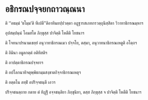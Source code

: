 <h1>อธิกรณปจฺจยกถาวณฺณนา</h1>
<p> ติ ‘‘อธมฺมํ ‘ธโมฺม’ติ ทีเปตี’’ติอาทินยปฺปวตฺตา อฎฺฐารสเภทกรวตฺถุนิสฺสิตา วิวาทาธิกรณมฺหาฯ</p>


<p> อุปสมฺปนฺนํ โอมสโต ภิกฺขุสฺส ปาจิตฺติ โหตีติ โยชนาฯ</p>


<p> ติ   โจทนาปรนามเธยฺยํ อนุวาทาธิกรณเมว ปจฺจโย, ตสฺมา, อนุวาทนาธิกรณเหตูติ อโตฺถฯ</p>


<p> ติ อิมินา อมูลกตฺตํ อติทิสติฯ</p>


<p> ติ อาปตฺตาธิกรณปจฺจยาฯ</p>


<p> ติ อปโลกนาทิจตุพฺพิธกมฺมสงฺขาตกิจฺจาธิกรณเหตุฯ</p>


<p> ติ อตฺตโน ลทฺธิํ อปริจฺจชนฺตี เอวฯ</p>


<p>  ปริจฺจชนตฺถาย กตาย  ตํ ทิฎฺฐิํ อจฺจชนฺติยา  ภิกฺขุนิยา, ตสฺส ภิกฺขุสฺส จ  ปาจิตฺติ โหตีติ โยชนาฯ</p>

</p>

</p>






